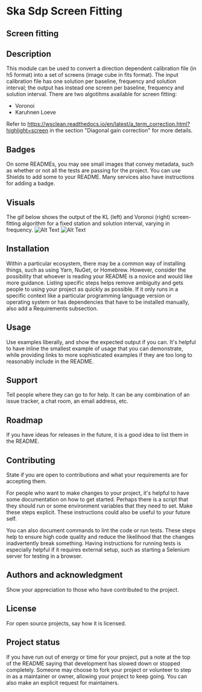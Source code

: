 # Ska Sdp Screen Fitting


## Screen fitting

## Description
This module can be used to convert a direction dependent calibration file (in h5 format) into a set of screens (image cube in fits format).
The input calibration file has one solution per baseline, frequency and solution interval; the output has instead one screen per baseline, frequency and solution interval. 
There are two algotihms available for screen fitting:
- Voronoi
- Karuhnen Loeve

Refer to https://wsclean.readthedocs.io/en/latest/a_term_correction.html?highlight=screen in the section "Diagonal gain correction" for more details.

## Badges
On some READMEs, you may see small images that convey metadata, such as whether or not all the tests are passing for the project. You can use Shields to add some to your README. Many services also have instructions for adding a badge.

## Visuals
The gif below shows the output of the KL (left) and Voronoi (right) screen-fitting algorithm for a fixed station and solution interval, varying in frequency. 
![Alt Text](https://gitlab.com/ska-telescope/sdp/ska-sdp-screen-fitting/-/blob/ast-288-add-screen-fitting-to-ska-repo/resources/kl_screen_fitting.gif)
![Alt Text](https://gitlab.com/ska-telescope/sdp/ska-sdp-screen-fitting/-/blob/ast-288-add-screen-fitting-to-ska-repo/resources/voronoi_screen_fitting.gif)

## Installation
Within a particular ecosystem, there may be a common way of installing things, such as using Yarn, NuGet, or Homebrew. However, consider the possibility that whoever is reading your README is a novice and would like more guidance. Listing specific steps helps remove ambiguity and gets people to using your project as quickly as possible. If it only runs in a specific context like a particular programming language version or operating system or has dependencies that have to be installed manually, also add a Requirements subsection.

## Usage 
Use examples liberally, and show the expected output if you can. It's helpful to have inline the smallest example of usage that you can demonstrate, while providing links to more sophisticated examples if they are too long to reasonably include in the README.

## Support
Tell people where they can go to for help. It can be any combination of an issue tracker, a chat room, an email address, etc.

## Roadmap
If you have ideas for releases in the future, it is a good idea to list them in the README.

## Contributing
State if you are open to contributions and what your requirements are for accepting them.

For people who want to make changes to your project, it's helpful to have some documentation on how to get started. Perhaps there is a script that they should run or some environment variables that they need to set. Make these steps explicit. These instructions could also be useful to your future self.

You can also document commands to lint the code or run tests. These steps help to ensure high code quality and reduce the likelihood that the changes inadvertently break something. Having instructions for running tests is especially helpful if it requires external setup, such as starting a Selenium server for testing in a browser.

## Authors and acknowledgment
Show your appreciation to those who have contributed to the project.

## License
For open source projects, say how it is licensed.

## Project status
If you have run out of energy or time for your project, put a note at the top of the README saying that development has slowed down or stopped completely. Someone may choose to fork your project or volunteer to step in as a maintainer or owner, allowing your project to keep going. You can also make an explicit request for maintainers.

